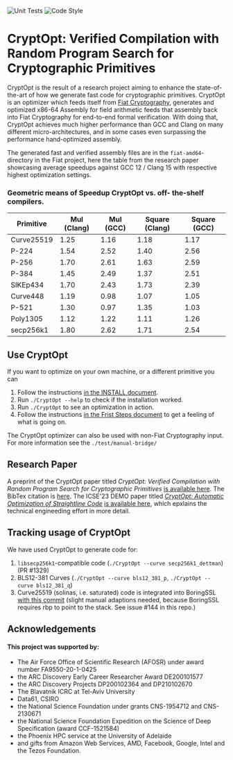 ![Unit Tests](https://github.com/0xADE1A1DE/CryptOpt/actions/workflows/check.yml/badge.svg) ![Code Style](https://github.com/0xADE1A1DE/CryptOpt/actions/workflows/ts-formatting.yml/badge.svg)

# CryptOpt: Verified Compilation with Random Program Search for Cryptographic Primitives

CryptOpt is the result of a research project aiming to enhance the state-of-the-art of how we generate fast code for cryptographic primitives. 
CryptOpt is an optimizer which feeds itself from [Fiat Cryptography](https://github.com/mit-plv/fiat-crypto), generates and optimized x86-64 Assembly for field arithmetic feeds that assembly back into Fiat Cryptography for end-to-end formal verification.
With doing that, CryptOpt achieves much higher performance than GCC and Clang on many different micro-architectures, and in some cases even surpassing the performance hand-optimized assembly.

The generated fast and verified assembly files are in the `fiat-amd64`-directory in the Fiat project, here the table from the research paper showcasing average speedups against GCC 12 / Clang 15 with respective highest optimization settings.

### Geometric means of Speedup CryptOpt vs. off- the-shelf compilers.
| Primitive   | Mul (Clang) | Mul (GCC)  | Square (Clang) | Square (GCC) |
|-------------|-------------|------------|----------------|--------------|
| Curve25519  | 1.25        | 1.16       | 1.18           | 1.17         |
| P-224       | 1.54        | 2.52       | 1.40           | 2.56         |
| P-256       | 1.70        | 2.61       | 1.63           | 2.59         |
| P-384       | 1.45        | 2.49       | 1.37           | 2.51         |
| SIKEp434    | 1.70        | 2.43       | 1.73           | 2.39         |
| Curve448    | 1.19        | 0.98       | 1.07           | 1.05         |
| P-521       | 1.30        | 0.97       | 1.35           | 1.03         |
| Poly1305    | 1.12        | 1.22       | 1.11           | 1.26         |
| secp256k1   | 1.80        | 2.62       | 1.71           | 2.54         |

## Use CryptOpt

If you want to optimize on your own machine, or a different primitive you can
1. Follow the instructions [in the INSTALL document](./INSTALL.md).
1. Run `./CryptOpt --help` to check if the installation worked.
1. Run `./CryptOpt` to see an optimization in action.
1. Follow the instructions [in the Frist Steps document](./First_Steps.md) to get a feeling of what is going on.

The CryptOpt optimizer can also be used with non-Fiat Cryptography input. For more information see the `./test/manual-bridge/`

## Research Paper

A preprint of the CryptOpt paper titled *CryptOpt: Verified Compilation with Random Program Search for Cryptographic Primitives* [is available here](./papers/CryptOpt-preprint.pdf). The BibTex citation is [here](./papers/CryptOpt-preprint.bib).
The ICSE'23 DEMO paper titled [*CryptOpt: Automatic Optimization of Straightline Code*](https://conf.researchr.org/track/icse-2023/icse-2023-demonstrations) [is available here](./papers/KuepperEWGCSTCCGWY23-ICSE23-demo.pdf), which epxlains the technical engineeding effort in more detail.


## Tracking usage of CryptOpt

We have used CryptOpt to generate code for:

1. `libsecp256k1`-compatible code (`./CryptOpt --curve secp256k1_dettman`) (PR #1329)
1. BLS12-381 Curves (`./CryptOpt --curve bls12_381_p`, `./CryptOpt --curve bls12_381_q`)
1. Curve25519 (solinas, i.e. saturated) code is integrated into BoringSSL [with this commit](https://boringssl.googlesource.com/boringssl/+/43f88915f97d1f7df489b4b706afdfa556ba2050) (slight manual adaptions needed, because BoringSSL requires rbp to point to the stack. See issue #144 in this repo.)

## Acknowledgements
#### This project was supported by:  
* The Air Force Office of Scientific Research (AFOSR) under award number FA9550-20-1-0425
* the ARC Discovery Early Career Researcher Award  DE200101577
* the ARC Discovery Projects DP200102364 and DP210102670
* The Blavatnik ICRC at Tel-Aviv University  
* Data61, CSIRO
* the National Science Foundation under grants CNS-1954712 and CNS-2130671
* the National Science Foundation Expedition on the Science of Deep Specification (award CCF-1521584)
* the Phoenix HPC service at the University of Adelaide
* and gifts from Amazon Web Services, AMD, Facebook, Google, Intel and the Tezos Foundation.
